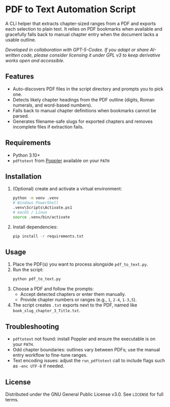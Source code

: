 # PDF to Text Automation Script

A CLI helper that extracts chapter-sized ranges from a PDF and exports each selection to plain text. It relies on PDF bookmarks when available and gracefully falls back to manual chapter entry when the document lacks a usable outline.


*Developed in collaboration with GPT-5-Codex. If you adapt or share AI-written code, please consider licensing it under GPL v3 to keep derivative works open and accessible.*

## Features
- Auto-discovers PDF files in the script directory and prompts you to pick one.
- Detects likely chapter headings from the PDF outline (digits, Roman numerals, and word-based numbers).
- Falls back to manual chapter definitions when bookmarks cannot be parsed.
- Generates filename-safe slugs for exported chapters and removes incomplete files if extraction fails.

## Requirements
- Python 3.10+
- `pdftotext` from [Poppler](https://poppler.freedesktop.org/) available on your `PATH`

## Installation
1. (Optional) create and activate a virtual environment:
   ```bash
   python -m venv .venv
   # Windows PowerShell
   .venv\Scripts\Activate.ps1
   # macOS / Linux
   source .venv/bin/activate
   ```
2. Install dependencies:
   ```bash
   pip install -r requirements.txt
   ```

## Usage
1. Place the PDF(s) you want to process alongside `pdf_to_text.py`.
2. Run the script:
   ```bash
   python pdf_to_text.py
   ```
3. Choose a PDF and follow the prompts:
   - Accept detected chapters or enter them manually.
   - Provide chapter numbers or ranges (e.g., `1`, `2-4`, `1-3,5`).
4. The script creates `.txt` exports next to the PDF, named like `book_slug_chapter_3_Title.txt`.

## Troubleshooting
- `pdftotext` not found: install Poppler and ensure the executable is on your `PATH`.
- Odd chapter boundaries: outlines vary between PDFs; use the manual entry workflow to fine-tune ranges.
- Text encoding issues: adjust the `run_pdftotext` call to include flags such as `-enc UTF-8` if needed.

## License
Distributed under the GNU General Public License v3.0. See `LICENSE` for full terms.

